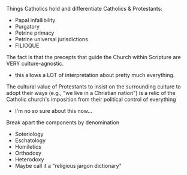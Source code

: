 
Things Catholics hold and differentiate Catholics & Protestants:
- Papal infallibility
- Purgatory
- Petrine primacy
- Petrine universal jurisdictions
- FILIOQUE

The fact is that the precepts that guide the Church within Scripture are VERY culture-agnostic.
- this allows a LOT of interpretation about pretty much everything.

The cultural value of Protestants to insist on the surrounding culture to adopt their ways (e.g., "we live in a Christian nation") is a relic of the Catholic church's imposition from their political control of everything
- I'm no so sure about this now...

Break apart the components by denomination
- Soteriology
- Eschatology
- Homiletics
- Orthodoxy
- Heterodoxy
- Maybe call it a "religious jargon dictionary"
